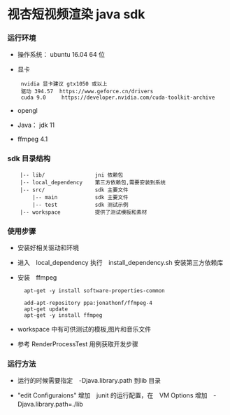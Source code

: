 # 视杏短视频渲染 java sdk

### 运行环境

+ 操作系统： ubuntu 16.04 64 位
+ 显卡 

       nvidia 显卡建议 gtx1050 或以上
       驱动 394.57  https://www.geforce.cn/drivers
       cuda 9.0     https://developer.nvidia.com/cuda-toolkit-archive
       
+ opengl 
+ Java： jdk 11
+ ffmpeg 4.1   

### sdk 目录结构

```text
    |-- lib/                jni 依赖包
    |-- local_dependency    第三方依赖包,需要安装到系统
    |-- src/                sdk 主要文件
        |-- main            sdk 主要文件
        |-- test            sdk 测试示例
    |-- workspace           提供了测试模板和素材

```




### 使用步骤

+ 安装好相关驱动和环境
+ 进入　local_dependency 执行　install_dependency.sh 安装第三方依赖库
+ 安装　ffmpeg

        apt-get -y install software-properties-common
    
        add-apt-repository ppa:jonathonf/ffmpeg-4
        apt-get update
        apt-get -y install ffmpeg
    
    
+ workspace 中有可供测试的模板,图片和音乐文件
+ 参考 RenderProcessTest 用例获取开发步骤


### 运行方法

+ 运行的时候需要指定　-Djava.library.path 到lib 目录

+ "edit Configuraions" 增加　junit 的运行配置，在　VM Options 增加　-Djava.library.path=./lib　


